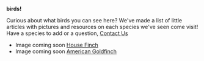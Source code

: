 **birds!**

Curious about what birds you can see here?  We've made a list of little articles with pictures and resources on each species we've seen come visit!
Have a species to add or a question, [Contact Us](mailto:aaron.j.lael@gmail.com)

* Image coming soon [House Finch](/docs/house_finch.md)
* Image coming soon [American Goldfinch](/docs/golden_finch.md)
